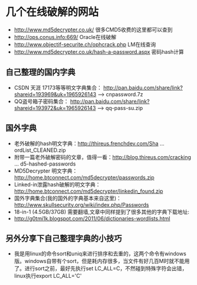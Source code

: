 # 几个在线破解的网站


* http://www.md5decrypter.co.uk/  很多CMD5收费的这里都可以查到  
* http://ops.conus.info:669/   Oracle在线破解  
* http://www.objectif-securite.ch/ophcrack.php  LM在线查询  
* http://www.md5decrypter.co.uk/hash-a-password.aspx 密码hash计算  

## 自己整理的国内字典
* CSDN 天涯 17173等等明文字典集合：        http://pan.baidu.com/share/link?shareid=193969&uk=1965926143    --> cnpassword.7z
* QQ盗号箱子密码集合：        http://pan.baidu.com/share/link?shareid=193972&uk=1965926143                 --> qq-pass-su.zip

## 国外字典
* 老外破解的hash明文字典：http://thireus.frenchdev.com/Sha ... ordList_CLEANED.zip
* 附带一篇老外破解密码的文章，值得一看：http://blog.thireus.com/cracking ... d5-hashed-passwords
* MD5Decrypter 明文字典： http://home.btconnect.com/md5decrypter/passwords.zip
* Linked-in泄露hash破解的明文字典： http://home.btconnect.com/md5decrypter/linkedin_found.zip
* 国外字典集合(我的国外的字典基本来自这里)：http://www.skullsecurity.org/wiki/index.php/Passwords
* 18-in-1 (4.5GB/37GB) 需要翻墙,文章中同样提到了很多其他的字典下载地址:
* http://g0tmi1k.blogspot.com/2011/06/dictionaries-wordlists.html

## 另外分享下自己整理字典的小技巧
* 我是用linux的命令sort和uniq来进行排序和去重的，这两个命令有windows版。windows自带有个sort，但是耗内存很多，当文件有好几百M时就不能用了。进行sort之前，最好先执行set LC_ALL=C，不然碰到特殊字符会出错，linux执行export LC_ALL='C'